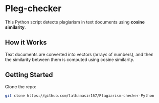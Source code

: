 # Pleg-checker

This Python script detects plagiarism in text documents using **cosine similarity**.

## How it Works

Text documents are converted into vectors (arrays of numbers), and then the similarity between them is computed using cosine similarity.

## Getting Started

Clone the repo:

```bash
git clone https://github.com/talhanasir167/Plagiarism-checker-Python
